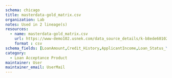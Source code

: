 ```yaml
---
schema: chicago
title: masterdata-gold_matrix.csv
organization: Lab
notes: Used in 2 lineage(s)
resources:
  - name: masterdata-gold_matrix.csv 
    url: https://www-demo102.usnek.com/data_source_details/k-b8ede60102fd22001075e3b164d01ccec9e4090f6ba134a041a39ee3c7b03848 
    format : csv
schema_fields: [LoanAmount,Credit_History,ApplicantIncome,Loan_Status_Y,Self_Employed_Yes,Dependents_3+,Married_Yes,Gender_Male,Property_Area_Semiurban,Dependents_1,Gender_unknown,Education_Not Graduate,Property_Area_Urban,Loan_Amount_Term,CoapplicantIncome,Dependents_2]
category:
  - Loan Acceptance Product
maintainer: User
maintainer_email: UserMail
---
```

